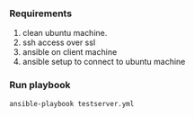 ### Requirements
1. clean ubuntu machine.
2. ssh access over ssl
3. ansible on client machine
4. ansible setup to connect to ubuntu machine

### Run playbook
```
ansible-playbook testserver.yml
```
